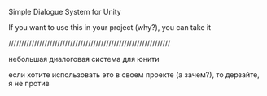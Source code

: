 Simple Dialogue System for Unity

If you want to use this in your project (why?), you can take it

///////////////////////////////////////////////////////////////

небольшая диалоговая система для юнити

если хотите использовать это в своем проекте (а зачем?), то дерзайте, я не против
